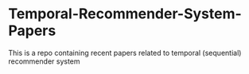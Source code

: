 # Temporal-Recommender-System-Papers
This is a repo containing recent papers related to temporal (sequential) recommender system
